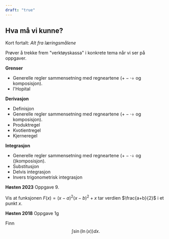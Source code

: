 ```yaml
---
draft: "true"
---
```

## Hva må vi kunne?

Kort fortalt: *Alt fra læringsmålene*

Prøver å trekke frem "verktøyskassa" i konkrete tema når vi ser på oppgaver.

**Grenser**
- Generelle regler sammensetning med regneartene ($+-\cdot\div$ og komposisjon).
- l'Hopital

**Derivasjon**
- Definisjon
- Generelle regler sammensetning med regneartene ($+-\cdot\div$ og komposisjon).
- Produktregel
- Kvotientregel
- Kjerneregel

**Integrasjon**
- Generelle regler sammensetning med regneartene ($+-\cdot\div$ og ()komposisjon).
- Substitusjon
- Delvis integrasjon
- Invers trigonometrisk integrasjon

**Høsten 2023** Oppgave 9.

Vis at funksjonen $F(x) = (x-a)^2(x-b)^2 + x$ tar verdien $\frac{a+b}{2}$ i et punkt $x$. 


**Høsten 2018** Oppgave 1g

Finn 
$$
\int \sin(\ln(x))dx.
$$

